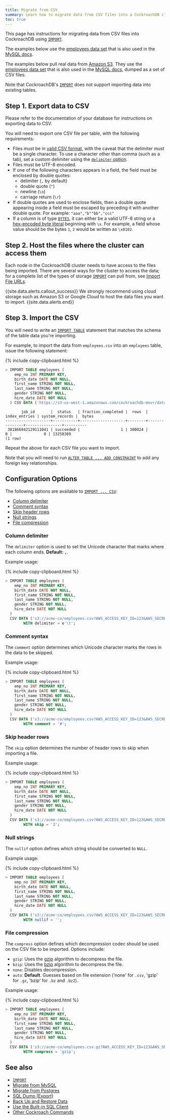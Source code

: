 ```yaml
---
title: Migrate from CSV
summary: Learn how to migrate data from CSV files into a CockroachDB cluster.
toc: true
---
```


This page has instructions for migrating data from CSV files into CockroachDB using [`IMPORT`][import].

The examples below use the [employees data set](https://github.com/datacharmer/test_db) that is also used in the [MySQL docs](https://dev.mysql.com/doc/employee/en/).

The examples below pull real data from [Amazon S3](https://aws.amazon.com/s3/).  They use the [employees data set](https://github.com/datacharmer/test_db) that is also used in the [MySQL docs](https://dev.mysql.com/doc/employee/en/), dumped as a set of CSV files.

Note that CockroachDB's [`IMPORT`][import] does not support importing data into existing tables.

## Step 1. Export data to CSV

Please refer to the documentation of your database for instructions on exporting data to CSV.

You will need to export one CSV file per table, with the following requirements:

- Files must be in [valid CSV format](https://tools.ietf.org/html/rfc4180), with the caveat that the delimiter must be a single character.  To use a character other than comma (such as a tab), set a custom delimiter using the [`delimiter` option](import.html#delimiter).
- Files must be UTF-8 encoded.
- If one of the following characters appears in a field, the field must be enclosed by double quotes:
    - delimiter (`,` by default)
    - double quote (`"`)
    - newline (`\n`)
    - carriage return (`\r`)
- If double quotes are used to enclose fields, then a double quote appearing inside a field must be escaped by preceding it with another double quote.  For example: `"aaa","b""bb","ccc"`
- If a column is of type [`BYTES`](bytes.html), it can either be a valid UTF-8 string or a [hex-encoded byte literal](sql-constants.html#hexadecimal-encoded-byte-array-literals) beginning with `\x`. For example, a field whose value should be the bytes `1`, `2` would be written as `\x0102`.

## Step 2. Host the files where the cluster can access them

Each node in the CockroachDB cluster needs to have access to the files being imported.  There are several ways for the cluster to access the data; for a complete list of the types of storage [`IMPORT`][import] can pull from, see [Import File URLs](import.html#import-file-urls).

{{site.data.alerts.callout_success}}
We strongly recommend using cloud storage such as Amazon S3 or Google Cloud to host the data files you want to import.
{{site.data.alerts.end}}

## Step 3. Import the CSV

You will need to write an [`IMPORT TABLE`][import] statement that matches the schema of the table data you're importing.

For example, to import the data from `employees.csv` into an `employees` table, issue the following statement:

{% include copy-clipboard.html %}
~~~ sql
> IMPORT TABLE employees (
    emp_no INT PRIMARY KEY,
    birth_date DATE NOT NULL,
    first_name STRING NOT NULL,
    last_name STRING NOT NULL,
    gender STRING NOT NULL,
    hire_date DATE NOT NULL
  ) CSV DATA ('https://s3-us-west-1.amazonaws.com/cockroachdb-movr/datasets/employees-db/csv/employees.csv.gz');
~~~

~~~
       job_id       |  status   | fraction_completed |  rows  | index_entries | system_records |  bytes   
--------------------+-----------+--------------------+--------+---------------+----------------+----------
 381866942129111041 | succeeded |                  1 | 300024 |             0 |              0 | 13258389
(1 row)
~~~

Repeat the above for each CSV file you want to import.

Note that you will need to run [`ALTER TABLE ... ADD CONSTRAINT`](add-constraint.html) to add any foreign key relationships.

## Configuration Options

The following options are available to [`IMPORT ... CSV`][import]:

+ [Column delimiter](#column-delimiter)
+ [Comment syntax](#comment-syntax)
+ [Skip header rows](#skip-header-rows)
+ [Null strings](#null-strings)
+ [File compression](#file-compression)

### Column delimiter

The `delimiter` option is used to set the Unicode character that marks where each column ends.  **Default: `,`**.

Example usage:

{% include copy-clipboard.html %}
~~~ sql
> IMPORT TABLE employees (
    emp_no INT PRIMARY KEY,
    birth_date DATE NOT NULL,
    first_name STRING NOT NULL,
    last_name STRING NOT NULL,
    gender STRING NOT NULL,
    hire_date DATE NOT NULL
  )
  CSV DATA ('s3://acme-co/employees.csv?AWS_ACCESS_KEY_ID=123&AWS_SECRET_ACCESS_KEY=456')
        WITH delimiter = e'\t';
~~~

### Comment syntax

The `comment` option determines which Unicode character marks the rows in the data to be skipped.

Example usage:

{% include copy-clipboard.html %}
~~~ sql
> IMPORT TABLE employees (
    emp_no INT PRIMARY KEY,
    birth_date DATE NOT NULL,
    first_name STRING NOT NULL,
    last_name STRING NOT NULL,
    gender STRING NOT NULL,
    hire_date DATE NOT NULL
  )
  CSV DATA ('s3://acme-co/employees.csv?AWS_ACCESS_KEY_ID=123&AWS_SECRET_ACCESS_KEY=456')
        WITH comment = '#';
~~~

### Skip header rows

The `skip` option determines the number of header rows to skip when importing a file.

Example usage:

{% include copy-clipboard.html %}
~~~ sql
> IMPORT TABLE employees (
    emp_no INT PRIMARY KEY,
    birth_date DATE NOT NULL,
    first_name STRING NOT NULL,
    last_name STRING NOT NULL,
    gender STRING NOT NULL,
    hire_date DATE NOT NULL
  )
  CSV DATA ('s3://acme-co/employees.csv?AWS_ACCESS_KEY_ID=123&AWS_SECRET_ACCESS_KEY=456')
        WITH skip = '2';
~~~

### Null strings

The `nullif` option defines which string should be converted to `NULL`.

Example usage:

{% include copy-clipboard.html %}
~~~ sql
> IMPORT TABLE employees (
    emp_no INT PRIMARY KEY,
    birth_date DATE NOT NULL,
    first_name STRING NOT NULL,
    last_name STRING NOT NULL,
    gender STRING NOT NULL,
    hire_date DATE NOT NULL
  )
  CSV DATA ('s3://acme-co/employees.csv?AWS_ACCESS_KEY_ID=123&AWS_SECRET_ACCESS_KEY=456')
        WITH nullif = '';
~~~

### File compression

The `compress` option defines which decompression codec should be used on the CSV file to be imported.  Options include:

+ `gzip`: Uses the [gzip](https://en.wikipedia.org/wiki/Gzip) algorithm to decompress the file.
+ `bzip`: Uses the [bzip](https://en.wikipedia.org/wiki/Bzip2) algorithm to decompress the file.
+ `none`: Disables decompression.
+ `auto`: **Default**. Guesses based on file extension ('none' for `.csv`, 'gzip' for `.gz`, 'bzip' for `.bz` and `.bz2`).

Example usage:

{% include copy-clipboard.html %}
~~~ sql
> IMPORT TABLE employees (
    emp_no INT PRIMARY KEY,
    birth_date DATE NOT NULL,
    first_name STRING NOT NULL,
    last_name STRING NOT NULL,
    gender STRING NOT NULL,
    hire_date DATE NOT NULL
  )
  CSV DATA ('s3://acme-co/employees.csv.gz?AWS_ACCESS_KEY_ID=123&AWS_SECRET_ACCESS_KEY=456')
        WITH compress = 'gzip';
~~~

## See also

- [`IMPORT`][import]
- [Migrate from MySQL][mysql]
- [Migrate from Postgres][postgres]
- [SQL Dump (Export)](sql-dump.html)
- [Back Up and Restore Data](backup-and-restore.html)
- [Use the Built-in SQL Client](use-the-built-in-sql-client.html)
- [Other Cockroach Commands](cockroach-commands.html)

<!-- Reference Links -->

[postgres]: migrate-from-postgres.html
[mysql]: migrate-from-mysql.html
[import]: import.html
